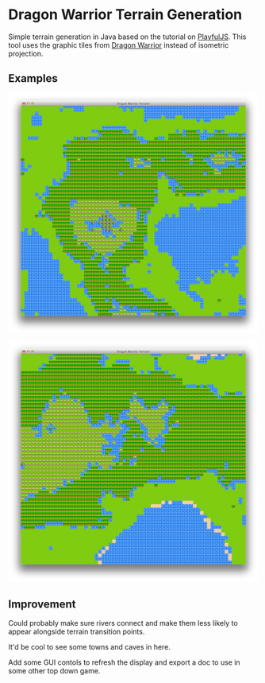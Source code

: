 # Dragon Warrior Terrain Generation

Simple terrain generation in Java based on the tutorial on [PlayfulJS](http://www.playfuljs.com/realistic-terrain-in-130-lines/). This tool uses the graphic tiles from [Dragon Warrior](https://www.youtube.com/watch?v=jmzHrNVelL0) instead of isometric projection.

## Examples

![Terrain One](https://github.com/tiltedlistener/DragonWarriorTerrainGenerator/blob/master/examples/land.png)

![Terrain Two](https://github.com/tiltedlistener/DragonWarriorTerrainGenerator/blob/master/examples/more-land.png)


## Improvement

Could probably make sure rivers connect and make them less likely to appear alongside terrain transition points. 

It'd be cool to see some towns and caves in here. 

Add some GUI contols to refresh the display and export a doc to use in some other top down game. 
